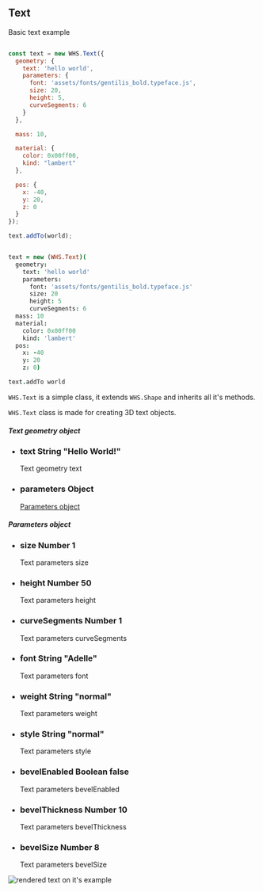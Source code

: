 <h2 class="ws" id="text">Text</h2>

<div class="blockTitle h3">Basic text example</div>

```javascript

const text = new WHS.Text({
  geometry: {
    text: 'hello world',
    parameters: {
      font: 'assets/fonts/gentilis_bold.typeface.js',
      size: 20,
      height: 5,
      curveSegments: 6
    }
  },

  mass: 10,

  material: {
    color: 0x00ff00,
    kind: "lambert"
  },

  pos: {
    x: -40,
    y: 20,
    z: 0
  }
});

text.addTo(world);

```

```coffeescript

text = new (WHS.Text)(
  geometry:
    text: 'hello world'
    parameters:
      font: 'assets/fonts/gentilis_bold.typeface.js'
      size: 20
      height: 5
      curveSegments: 6
  mass: 10
  material:
    color: 0x00ff00
    kind: 'lambert'
  pos:
    x: -40
    y: 20
    z: 0)

text.addTo world

```


`WHS.Text` is a simple class, it extends `WHS.Shape` and inherits all it's methods.

`WHS.Text` class is made for creating 3D text objects.

<div class="params" id="text-geometry">
  <h5>Text geometry object <a href="#text-geometry" class="anchor"></a></h5>
  <ul>
    <li id="text-geometry-text">
      <h3><a href="#text-geometry-text" class="anchor"></a> text
        <span class="type">String</span>
        <span class="default">"Hello World!"</span>
      </h3>
      <p>Text geometry text</p>
    </li>
    <li id="text-geometry-parameters">
      <h3><a href="#text-geometry-parameters" class="anchor"></a> parameters
        <span class="type">Object</span>
      </h3>
      <p><a href="#text-parameters">Parameters object</a></p>
    </li>
  </ul>
</div>

<div class="params" id="text-parameters">
  <h5>Parameters object <a href="#text-parameters" class="anchor"></a></h5>
  <ul>
    <li id="text-parameters-size">
      <h3><a href="#text-parameters-size" class="anchor"></a> size
        <span class="type">Number</span>
        <span class="default">1</span>
      </h3>
      <p>Text parameters size</p>
    </li>
    <li id="text-parameters-height">
      <h3><a href="#text-parameters-height" class="anchor"></a> height
        <span class="type">Number</span>
        <span class="default">50</span>
      </h3>
      <p>Text parameters height</p>
    </li>
    <li id="text-parameters-curveSegments">
      <h3><a href="#text-parameters-curveSegments" class="anchor"></a> curveSegments
        <span class="type">Number</span>
        <span class="default">1</span>
      </h3>
      <p>Text parameters curveSegments</p>
    </li>
    <li id="text-parameters-font">
      <h3><a href="#text-parameters-font" class="anchor"></a> font
        <span class="type">String</span>
        <span class="default">"Adelle"</span>
      </h3>
      <p>Text parameters font</p>
    </li>
    <li id="text-parameters-weight">
      <h3><a href="#text-parameters-weight" class="anchor"></a> weight
        <span class="type">String</span>
        <span class="default">"normal"</span>
      </h3>
      <p>Text parameters weight</p>
    </li>
    <li id="text-parameters-style">
      <h3><a href="#text-parameters-style" class="anchor"></a> style
        <span class="type">String</span>
        <span class="default">"normal"</span>
      </h3>
      <p>Text parameters style</p>
    </li>
    <li id="text-parameters-bevelEnabled">
      <h3><a href="#text-parameters-bevelEnabled" class="anchor"></a> bevelEnabled
        <span class="type">Boolean</span>
        <span class="default">false</span>
      </h3>
      <p>Text parameters bevelEnabled</p>
    </li>
    <li id="text-parameters-bevelThickness">
      <h3><a href="#text-parameters-bevelThickness" class="anchor"></a> bevelThickness
        <span class="type">Number</span>
        <span class="default">10</span>
      </h3>
      <p>Text parameters bevelThickness</p>
    </li>
    <li id="text-parameters-bevelSize">
      <h3><a href="#text-parameters-bevelSize" class="anchor"></a> bevelSize
        <span class="type">Number</span>
        <span class="default">8</span>
      </h3>
      <p>Text parameters bevelSize</p>
    </li>
  </ul>
</div>

<script src="https://gist.github.com/sasha240100/158b43f76862cf606c06.js"></script>

<img src="images/shapes/text.png" alt="rendered text on it's example">